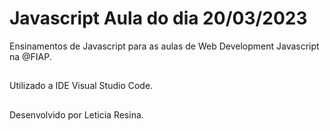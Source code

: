 # Javascript Aula do dia 20/03/2023
Ensinamentos de Javascript para as aulas de Web Development Javascript na @FIAP.
## 
Utilizado a IDE Visual Studio Code.
##
Desenvolvido por Leticia Resina.

